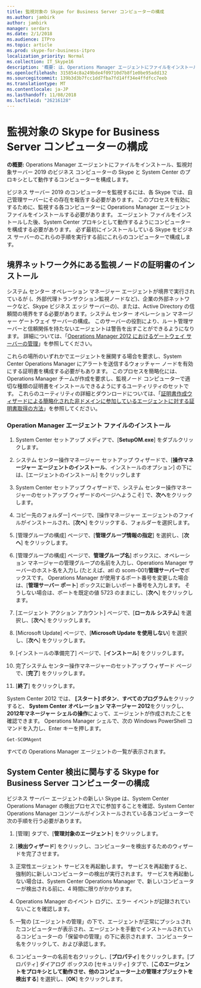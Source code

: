 ```yaml
---
title: 監視対象の Skype for Business Server コンピューターの構成
ms.author: jambirk
author: jambirk
manager: serdars
ms.date: 2/1/2018
ms.audience: ITPro
ms.topic: article
ms.prod: skype-for-business-itpro
localization_priority: Normal
ms.collection: IT_Skype16
description: '概要: は、Operations Manager エージェントにファイルをインストール、監視対象サーバー 2019 のビジネス コンピューターの Skype と System Center のプロキシとして動作するコンピューターを構成します。'
ms.openlocfilehash: 315854c8a249bde4f09710d7b8f1e0be95add132
ms.sourcegitcommit: 139b3d3b7fcc1dd7fba7fd14ff34e4ffdfcc7eeb
ms.translationtype: MT
ms.contentlocale: ja-JP
ms.lasthandoff: 11/08/2018
ms.locfileid: "26216128"
---
```

# <a name="configure-the-skype-for-business-server-computers-that-will-be-monitored"></a>監視対象の Skype for Business Server コンピューターの構成

**の概要:** Operations Manager エージェントにファイルをインストール、監視対象サーバー 2019 のビジネス コンピューターの Skype と System Center のプロキシとして動作するコンピューターを構成します。

ビジネス サーバー 2019 のコンピューターを監視するには、各 Skype では、自己管理サーバーにその存在を報告する必要があります。 このプロセスを有効にするために、監視する各コンピューターに Operations Manager エージェント ファイルをインストールする必要があります。 エージェント ファイルをインストールした後、System Center プロキシとして動作するようにコンピューターを構成する必要があります。 必ず最初にインストールしている Skype をビジネス サーバーのこれらの手順を実行する前にこれらのコンピューターで構成します。

## <a name="installing-a-certificate-on-a-watcher-node-located-outside-the-perimeter-network"></a>境界ネットワーク外にある監視ノードの証明書のインストール
<a name="watcher_node_outside"> </a>

システム センター オペレーション マネージャー エージェントが境界で実行されているが (、外部代理トランザクション監視ノードなど)、企業の外部ネットワークなど、Skype ビジネス エッジ サーバーの)、または、Active Directory の信頼間の境界をする必要があります。システム センター オペレーション マネージャー ゲートウェイ サーバーの構成。 このサーバーの役割により、ルート管理サーバーと信頼関係を持たないエージェントは警告を出すことができるようになります。 詳細については、「[Operations Manager 2012 におけるゲートウェイ サーバーの管理](https://technet.microsoft.com/en-us/library/hh212823.aspx)」を参照してください。

これらの場所のいずれかでエージェントを展開する場合を要求し、System Center Operations Manager にアラートを送信するウォッチャー ノードを有効にする証明書を構成する必要がもあります。 このプロセスを簡略化には、Operations Manager チームが作成を要求し、監視ノード コンピューターで適切な種類の証明書をインストールできるようにするユーティリティのセットです。 これらのユーティリティの詳細とダウンロードについては、「[証明書作成ウィザードによる簡略化された非ドメインに参加しているエージェントに対する証明書取得の方法](https://go.microsoft.com/fwlink/p/?LinkID=267421&amp;amp;clcid=0x409)」を参照してください。

### <a name="installing-the-operation-manager-agent-files"></a>Operation Manager エージェント ファイルのインストール

1. System Center セットアップ メディアで、[**SetupOM.exe**] をダブルクリックします。

2. システム センター操作マネージャー セットアップ ウィザードで、[**操作マネージャー エージェントのインストール**、インストールのオプション] の下には、[エージェントのインストール] をクリックします

3. System Center セットアップ ウィザードで、システム センター操作マネージャーのセットアップ ウィザードのページへようこそ] で、**次へ**をクリックします。

4. コピー先のフォルダー] ページで、[操作マネージャー エージェントのファイルがインストールされ、[**次へ**] をクリックする、フォルダーを選択します。

5. [管理グループの構成] ページで、[**管理グループ情報の指定**] を選択し、[**次へ**] をクリックします。

6. [管理グループの構成] ページで、**管理グループ名**] ボックスに、オペレーション マネージャーの管理グループの名前を入力し、Operations Manager サーバーのホスト名を入力し (たとえば、atl の scom-001)**管理サーバーで**ボックスです。 Operations Manager が使用するポート番号を変更した場合は、[**管理サーバー ポート**] ボックスに新しいポート番号を入力します。 そうしない場合は、ポートを既定の値 5723 のままにし、[**次へ**] をクリックします。

7. [エージェント アクション アカウント] ページで、[**ローカル システム**] を選択し、[**次へ**] をクリックします。

8. [Microsoft Update] ページで、[**Microsoft Update を使用しない**] を選択し、[**次へ**] をクリックします。

9. [インストールの準備完了] ページで、[**インストール**] をクリックします。

10. 完了システム センター操作マネージャーのセットアップ ウィザード ページで、[**完了**] をクリックします。

11. [**終了**] をクリックします。

System Center 2012 では、 **[スタート] ボタン**、**すべてのプログラム**をクリックすると、 **System Center オペレーション マネージャー 2012**をクリックし、 **2012年マネージャー シェルの操作**によって、エージェントが作成されたことを確認できます。 Operations Manager シェルで、次の Windows PowerShell コマンドを入力し、Enter キーを押します。
```
Get-SCOMAgent
```

すべての Operations Manager エージェントの一覧が表示されます。
## <a name="configuring-the-skype-for-business-server-computer-to-participate-in-system-center-discovery"></a>System Center 検出に関与する Skype for Business Server コンピューターの構成
<a name="watcher_node_outside"> </a>

ビジネス サーバー エージェントの新しい Skype は、System Center Operations Manager の検出プロセスでに参加することを確認、System Center Operations Manager コンソールがインストールされている各コンピューターで次の手順を行う必要があります。

1. [管理] タブで、[**管理対象のエージェント**] をクリックします。

2. [**検出ウィザード**] をクリックし、コンピューターを検出するためのウィザードを完了させます。

3. 正常性エージェント サービスを再起動します。 サービスを再起動すると、強制的に新しいコンピューターの検出が実行されます。 サービスを再起動しない場合は、System Center Operations Manager で、新しいコンピューターが検出される前に、4 時間に限りがかかります。

4. Operations Manager のイベント ログに、エラー イベントが記録されていないことを確認します。

5. 一覧の [エージェントの管理」の下で、エージェントが正常にプッシュされたコンピューターが表示され、エージェントを手動でインストールされているコンピューターの「保留中の管理」の下に表示されます、コンピューター名をクリックして、および承認します。

6. コンピューターの名前を右クリックし、[**プロパティ**] をクリックします。[プロパティ] ダイアログ ボックスの [セキュリティ] タブで、[**このエージェントをプロキシとして動作させ、他のコンピューター上の管理オブジェクトを検出する**] を選択し、[**OK**] をクリックします。



